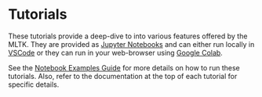 # Tutorials

These tutorials provide a deep-dive to into various features offered by the MLTK.
They are provided as [Jupyter Notebooks](https://jupyter.org) and can either run
locally in [VSCode](https://code.visualstudio.com) or they can run in your web-browser using [Google Colab](https://colab.research.google.com/notebooks/welcome.ipynb).

See the [Notebook Examples Guide](https://siliconlabs.github.io/mltk/docs/guides/notebook_examples_guide.html) for more details on how to run these tutorials.
Also, refer to the documentation at the top of each tutorial for specific details.
